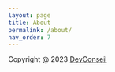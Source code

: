 ```yaml
---
layout: page
title: About
permalink: /about/
nav_order: 7
---
```


Copyright @ 2023 [DevConseil]



[DevConseil]: https://www.devconseil.com
